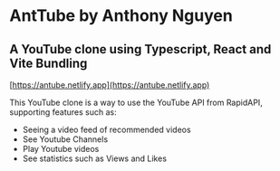 # AntTube by Anthony Nguyen
## A YouTube clone using Typescript, React and Vite Bundling

[https://antube.netlify.app](https://antube.netlify.app)

This YouTube clone is a way to use the YouTube API from RapidAPI, supporting features such as:

- Seeing a video feed of recommended videos
- See Youtube Channels
- Play Youtube videos
- See statistics such as Views and Likes

